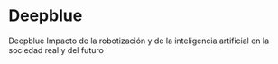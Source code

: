 # Deepblue
Deepblue Impacto de la robotización y de la inteligencia artificial en la sociedad real y del futuro
